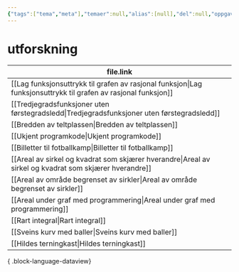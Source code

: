 ```yaml
---
{"tags":["tema","meta"],"temaer":null,"alias":[null],"del":null,"oppgave":null,"fag":null,"eksamen":null,"dg-publish":true,"title":"utforskning","date":"2023-06-01","modified":"2023-06-01","permalink":"/temaer/utforskning/","dgPassFrontmatter":true}
---
```



# utforskning
| file.link                                                                                                         |
| ----------------------------------------------------------------------------------------------------------------- |
| [[Lag funksjonsuttrykk til grafen av rasjonal funksjon\|Lag funksjonsuttrykk til grafen av rasjonal funksjon]] |
| [[Tredjegradsfunksjoner uten førstegradsledd\|Tredjegradsfunksjoner uten førstegradsledd]]                     |
| [[Bredden av teltplassen\|Bredden av teltplassen]]                                                             |
| [[Ukjent programkode\|Ukjent programkode]]                                                                     |
| [[Billetter til fotballkamp\|Billetter til fotballkamp]]                                                       |
| [[Areal av sirkel og kvadrat som skjærer hverandre\|Areal av sirkel og kvadrat som skjærer hverandre]]         |
| [[Areal av område begrenset av sirkler\|Areal av område begrenset av sirkler]]                                 |
| [[Areal under graf med programmering\|Areal under graf med programmering]]                                     |
| [[Rart integral\|Rart integral]]                                                                               |
| [[Sveins kurv med baller\|Sveins kurv med baller]]                                                             |
| [[Hildes terningkast\|Hildes terningkast]]                                                                     |

{ .block-language-dataview}
